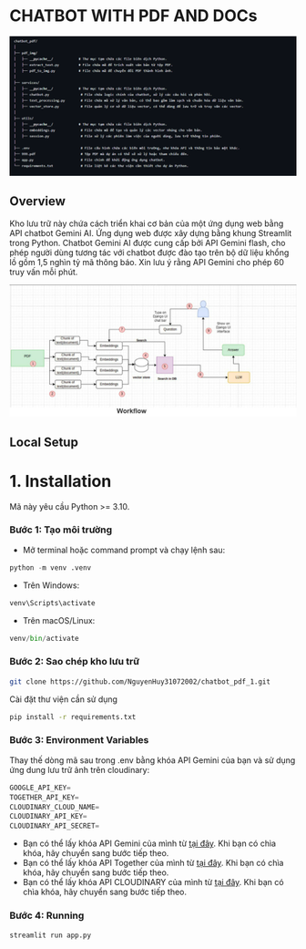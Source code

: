 # CHATBOT WITH PDF AND DOCs
![Miêu tả source code](https://github.com/NguyenHuy31072002/chatbot_pdf_1/blob/main/img/pdf.png)

## Overview
Kho lưu trữ này chứa cách triển khai cơ bản của một ứng dụng web bằng API chatbot Gemini AI. Ứng dụng web được xây dựng bằng khung Streamlit trong Python. Chatbot Gemini AI được cung cấp bởi API Gemini flash, cho phép người dùng tương tác với chatbot được đào tạo trên bộ dữ liệu khổng lồ gồm 1,5 nghìn tỷ mã thông báo. 
Xin lưu ý rằng API Gemini cho phép 60 truy vấn mỗi phút.

![Miêu tả source code](https://github.com/NguyenHuy31072002/chatbot_pdf_1/blob/main/img/workflow.png)

## Local Setup
# 1. Installation
Mã này yêu cầu Python >= 3.10.

### Bước 1: Tạo môi trường
- Mở terminal hoặc command prompt và chạy lệnh sau:
```python
python -m venv .venv
```
- Trên Windows:
```python
venv\Scripts\activate
```
- Trên macOS/Linux:
```python
venv/bin/activate
```

### Bước 2: Sao chép kho lưu trữ
```bash
git clone https://github.com/NguyenHuy31072002/chatbot_pdf_1.git
```
Cài đặt thư viện cần sử dụng
```bash
pip install -r requirements.txt
```


### Bước 3: Environment Variables
Thay thế dòng mã sau trong .env bằng khóa API Gemini của bạn và sử dụng ứng dung lưu trữ ảnh trên cloudinary:
```python
GOOGLE_API_KEY=
TOGETHER_API_KEY=
CLOUDINARY_CLOUD_NAME=
CLOUDINARY_API_KEY=
CLOUDINARY_API_SECRET=
```
- Bạn có thể lấy khóa API Gemini của mình từ [tại đây](https://makersuite.google.com/app/apikey). Khi bạn có chìa khóa, hãy chuyển sang bước tiếp theo.
- Bạn có thể lấy khóa API Together của mình từ [tại đây](https://api.together.ai/). Khi bạn có chìa khóa, hãy chuyển sang bước tiếp theo.
- Bạn có thể lấy khóa API CLOUDINARY của mình từ [tại đây](https://cloudinary.com/documentation/admin_api). Khi bạn có chìa khóa, hãy chuyển sang bước tiếp theo.

### Bước 4: Running
```python
streamlit run app.py
```
